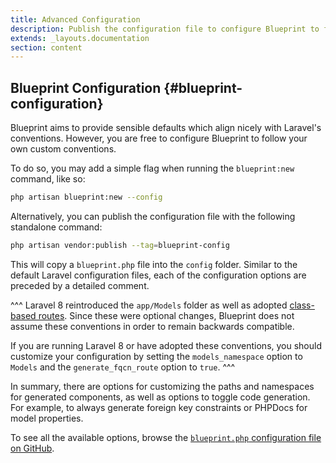 ```yaml
---
title: Advanced Configuration
description: Publish the configuration file to configure Blueprint to follow your own custom conventions.
extends: _layouts.documentation
section: content
---
```

## Blueprint Configuration {#blueprint-configuration}
Blueprint aims to provide sensible defaults which align nicely with Laravel's conventions. However, you are free to configure Blueprint to follow your own custom conventions.

To do so, you may add a simple flag when running the `blueprint:new` command, like so:

```sh
php artisan blueprint:new --config
```

Alternatively, you can publish the configuration file with the following standalone command:

```sh
php artisan vendor:publish --tag=blueprint-config
```

This will copy a `blueprint.php` file into the `config` folder. Similar to the default Laravel configuration files, each of the configuration options are preceded by a detailed comment.

^^^
Laravel 8 reintroduced the `app/Models` folder as well as adopted [class-based routes](https://freek.dev/1210-a-better-way-to-register-routes-in-laravel). Since these were optional changes, Blueprint does not assume these conventions in order to remain backwards compatible.

If you are running Laravel 8 or have adopted these conventions, you should customize your configuration by setting the `models_namespace` option to `Models` and the `generate_fqcn_route` option to `true`.
^^^

In summary, there are options for customizing the paths and namespaces for generated components, as well as options to toggle code generation. For example, to always generate foreign key constraints or PHPDocs for model properties.

To see all the available options, browse the [`blueprint.php` configuration file on GitHub](https://github.com/laravel-shift/blueprint/blob/master/config/blueprint.php).
